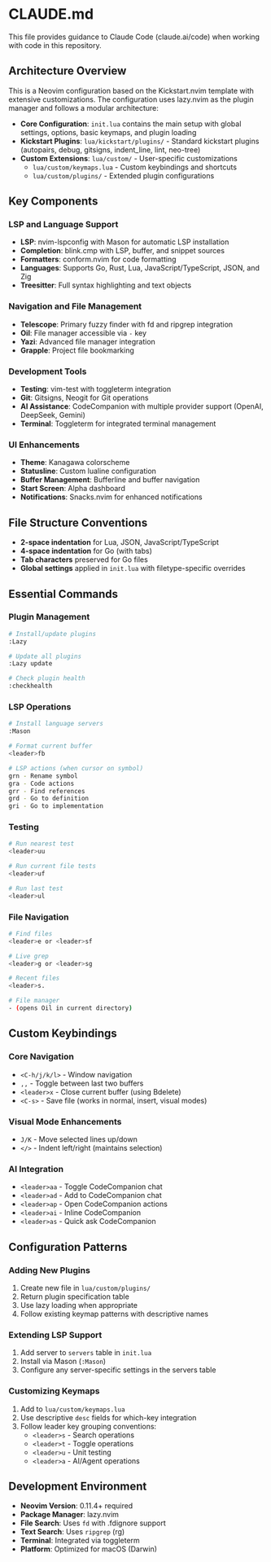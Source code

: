 # CLAUDE.md

This file provides guidance to Claude Code (claude.ai/code) when working with code in this repository.

## Architecture Overview

This is a Neovim configuration based on the Kickstart.nvim template with extensive customizations. The configuration uses lazy.nvim as the plugin manager and follows a modular architecture:

- **Core Configuration**: `init.lua` contains the main setup with global settings, options, basic keymaps, and plugin loading
- **Kickstart Plugins**: `lua/kickstart/plugins/` - Standard kickstart plugins (autopairs, debug, gitsigns, indent_line, lint, neo-tree)
- **Custom Extensions**: `lua/custom/` - User-specific customizations
  - `lua/custom/keymaps.lua` - Custom keybindings and shortcuts
  - `lua/custom/plugins/` - Extended plugin configurations

## Key Components

### LSP and Language Support
- **LSP**: nvim-lspconfig with Mason for automatic LSP installation
- **Completion**: blink.cmp with LSP, buffer, and snippet sources
- **Formatters**: conform.nvim for code formatting
- **Languages**: Supports Go, Rust, Lua, JavaScript/TypeScript, JSON, and Zig
- **Treesitter**: Full syntax highlighting and text objects

### Navigation and File Management
- **Telescope**: Primary fuzzy finder with fd and ripgrep integration
- **Oil**: File manager accessible via `-` key
- **Yazi**: Advanced file manager integration
- **Grapple**: Project file bookmarking

### Development Tools
- **Testing**: vim-test with toggleterm integration
- **Git**: Gitsigns, Neogit for Git operations
- **AI Assistance**: CodeCompanion with multiple provider support (OpenAI, DeepSeek, Gemini)
- **Terminal**: Toggleterm for integrated terminal management

### UI Enhancements
- **Theme**: Kanagawa colorscheme
- **Statusline**: Custom lualine configuration
- **Buffer Management**: Bufferline and buffer navigation
- **Start Screen**: Alpha dashboard
- **Notifications**: Snacks.nvim for enhanced notifications

## File Structure Conventions

- **2-space indentation** for Lua, JSON, JavaScript/TypeScript
- **4-space indentation** for Go (with tabs)
- **Tab characters** preserved for Go files
- **Global settings** applied in `init.lua` with filetype-specific overrides

## Essential Commands

### Plugin Management
```bash
# Install/update plugins
:Lazy

# Update all plugins
:Lazy update

# Check plugin health
:checkhealth
```

### LSP Operations
```bash
# Install language servers
:Mason

# Format current buffer
<leader>fb

# LSP actions (when cursor on symbol)
grn - Rename symbol
gra - Code actions
grr - Find references
grd - Go to definition
gri - Go to implementation
```

### Testing
```bash
# Run nearest test
<leader>uu

# Run current file tests
<leader>uf

# Run last test
<leader>ul
```

### File Navigation
```bash
# Find files
<leader>e or <leader>sf

# Live grep
<leader>g or <leader>sg

# Recent files
<leader>s.

# File manager
- (opens Oil in current directory)
```

## Custom Keybindings

### Core Navigation
- `<C-h/j/k/l>` - Window navigation
- `,,` - Toggle between last two buffers
- `<leader>x` - Close current buffer (using Bdelete)
- `<C-s>` - Save file (works in normal, insert, visual modes)

### Visual Mode Enhancements
- `J/K` - Move selected lines up/down
- `</>`  - Indent left/right (maintains selection)

### AI Integration
- `<leader>aa` - Toggle CodeCompanion chat
- `<leader>ad` - Add to CodeCompanion chat
- `<leader>ap` - Open CodeCompanion actions
- `<leader>ai` - Inline CodeCompanion
- `<leader>as` - Quick ask CodeCompanion

## Configuration Patterns

### Adding New Plugins
1. Create new file in `lua/custom/plugins/`
2. Return plugin specification table
3. Use lazy loading when appropriate
4. Follow existing keymap patterns with descriptive names

### Extending LSP Support
1. Add server to `servers` table in `init.lua`
2. Install via Mason (`:Mason`)
3. Configure any server-specific settings in the servers table

### Customizing Keymaps
1. Add to `lua/custom/keymaps.lua`
2. Use descriptive `desc` fields for which-key integration
3. Follow leader key grouping conventions:
   - `<leader>s` - Search operations
   - `<leader>t` - Toggle operations
   - `<leader>u` - Unit testing
   - `<leader>a` - AI/Agent operations

## Development Environment

- **Neovim Version**: 0.11.4+ required
- **Package Manager**: lazy.nvim
- **File Search**: Uses `fd` with .fdignore support
- **Text Search**: Uses `ripgrep` (rg)
- **Terminal**: Integrated via toggleterm
- **Platform**: Optimized for macOS (Darwin)